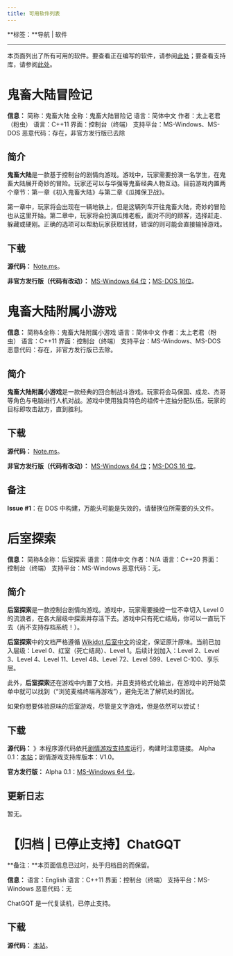 ```yaml
---
title: 可用软件列表
---
```


**标签：**导航 | 软件

---

本页面列出了所有可用的软件。要查看正在编写的软件，请参阅[此处](./future)；要查看支持库，请参阅[此处](/support-libs)。

# 鬼畜大陆冒险记

**信息：**
简称：鬼畜大陆
全称：鬼畜大陆冒险记
语言：简体中文
作者：太上老君（粉虫）
语言：C++11
界面：控制台（终端）
支持平台：MS-Windows、MS-DOS
恶意代码：存在，非官方发行版已去除

## 简介

**鬼畜大陆**是一款基于控制台的剧情向游戏。游戏中，玩家需要扮演一名学生，在鬼畜大陆展开奇妙的冒险。玩家还可以与华强等鬼畜经典人物互动。目前游戏内置两个章节：第一章《初入鬼畜大陆》与第二章《瓜摊保卫战》。

第一章中，玩家将会出现在一辆地铁上，但是这辆列车开往鬼畜大陆，奇妙的冒险也从这里开始。第二章中，玩家将会扮演瓜摊老板，面对不同的顾客，选择赶走、躲藏或硬刚。正确的选项可以帮助玩家获取钱财，错误的则可能会直接输掉游戏。

## 下载

**源代码：**
[Note.ms](https://note.ms/gcdl)。

**非官方发行版（代码有改动）：**
[MS-Windows 64 位](/downloads/gcdl-win64.exe)；[MS-DOS 16位](/downloads/gcdl-dos722-16.exe)。

# 鬼畜大陆附属小游戏

**信息：**
简称&全称：鬼畜大陆附属小游戏
语言：简体中文
作者：太上老君（粉虫）
语言：C++11
界面：控制台（终端）
支持平台：MS-Windows、MS-DOS
恶意代码：存在，非官方发行版已去除。

## 简介

**鬼畜大陆附属小游戏**是一款经典的回合制战斗游戏。玩家将会马保国、成龙、杰哥等角色与电脑进行人机对战。游戏中使用独具特色的祖传十连抽分配队伍。玩家的目标即攻击敌方，直到胜利。

## 下载

**源代码：**
[Note.ms](https://note.ms/gcdld)。

**非官方发行版（代码有改动）：**
[MS-Windows 64 位](/downloads/gcdlfs-win64.exe)；[MS-DOS 16 位](/downloads/gcdlfs-dos722-16.exe)。

## 备注

**Issue #1**：在 DOS 中构建，万能头可能是失效的，请替换位所需要的头文件。

# 后室探索

**信息：**
简称&全称：后室探索
语言：简体中文
作者：N/A
语言：C++20
界面：控制台（终端）
支持平台：MS-Windows
恶意代码：无。

## 简介

**后室探索**是一款控制台剧情向游戏。游戏中，玩家需要操控一位不幸切入 Level 0 的流浪者，在各大层级中探索并存活下去。游戏中只有死亡结局，你可以一直玩下去（尚不支持存档系统！）。

**后室探索**中的文档严格遵循 [Wikidot 后室中文](https://backrooms-wiki-cn.wikidot.com)的设定，保证原汁原味。当前已加入层级：Level 0、红室（死亡结局）、Level 1。后续计划加入：Level 2、Level 3、Level 4、Level 11、Level 48、Level 72、Level 599、Level C-100、享乐层。

此外，**后室探索**还在游戏中内置了文档，并且支持格式化输出，在游戏中的开始菜单中就可以找到（“浏览麦格终端再游戏”），避免无法了解坑处的困扰。

如果你想要体验原味的后室游戏，尽管是文字游戏，但是依然可以尝试！

## 下载

**源代码：**
》本程序源代码依托[剧情游戏支持库](/support-libs#剧情游戏支持库)运行，构建时注意链接。
Alpha 0.1：[本站](/downloads/bkrep-src-a0_1.zip)；剧情游戏支持库版本：V1.0。

**官方发行版：**
Alpha 0.1：[MS-Windows 64 位](/downloads/bkrep-win64-a0_1.exe)。

## 更新日志

暂无。

# 【归档 | 已停止支持】ChatGQT

**备注：**本页面信息已过时，处于归档目的而保留。

**信息：**
语言：English
语言：C++11
界面：控制台（终端）
支持平台：MS-Windows
恶意代码：无

ChatGQT 是一代复读机，已停止支持。

## 下载

**源代码：**
[本站](/downloads/chatgqt-src.cc)。
